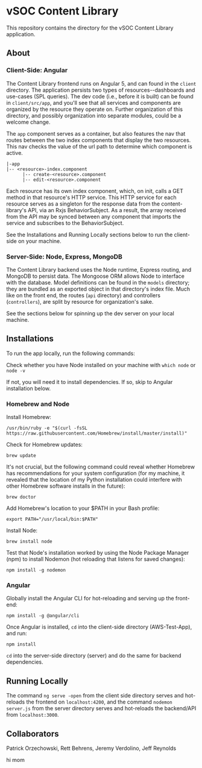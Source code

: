 # vSOC Content Library

This repository contains the directory for the vSOC Content Library application.

## About
### Client-Side: Angular
The Content Library frontend runs on Angular 5, and can found in the `client` directory. The application persists two types of resources--dashboards and use-cases (SPL queries). The dev code (i.e., before it is built) can be found in `client/src/app`, and you'll see that all services and components are organized by the resource they operate on. Further organization of this directory, and possibly organization into separate modules, could be a welcome change.

The `app` component serves as a container, but also features the nav that routes between the two index components that display the two resources. This nav checks the value of the url path to determine which component is active.

```
|-app
|-- <resource>-index.component
      |-- create-<resource>.component
      |-- edit-<resource>.component
```

Each resource has its own index component, which, on init, calls a GET method in that resource's HTTP service. This HTTP service for each resource serves as a singleton for the response data from the content-library's API, via an Rxjs BehaviorSubject. As a result, the array received from the API may be synced between any component that imports the service and subscribes to the BehaviorSubject.

See the Installations and Running Locally sections below to run the client-side on your machine.

### Server-Side: Node, Express, MongoDB
The Content Library backend uses the Node runtime, Express routing, and MongoDB to persist data. The Mongoose ORM allows Node to interface with the database. Model definitions can be found in the `models` directory; they are bundled as an exported object in that directory's index file. Much like on the front end, the routes (`api` directory) and controllers (`controllers`), are split by resource for organization's sake.

See the sections below for spinning up the dev server on your local machine.

## Installations
To run the app locally, run the following commands:

Check whether you have Node installed on your machine with `which node` or `node -v`

If not, you will need it to install dependencies. If so, skip to Angular installation below.

### Homebrew and Node
Install Homebrew:
```
/usr/bin/ruby -e "$(curl -fsSL https://raw.githubusercontent.com/Homebrew/install/master/install)"
```
Check for Homebrew updates:
```
brew update
```
It's not crucial, but the following command could reveal whether Homebrew has recommendations for your system configuration (for my machine, it revealed that the location of my Python installation could interfere with other Homebrew software installs in the future):
```
brew doctor
```
Add Homebrew's location to your $PATH in your Bash profile:
```
export PATH="/usr/local/bin:$PATH"
```
Install Node:
```
brew install node
```
Test that Node's installation worked by using the Node Package Manager (npm) to install Nodemon (hot reloading that listens for saved changes):
```
npm install -g nodemon
```
### Angular
Globally install the Angular CLI for hot-reloading and serving up the front-end:
```
npm install -g @angular/cli
```

Once Angular is installed, `cd` into the client-side directory (AWS-Test-App), and run:
```
npm install
```
`cd` into the server-side directory (server) and do the same for backend dependencies.

## Running Locally
The command `ng serve -open` from the client side directory serves and hot-reloads the frontend on `localhost:4200`, and the command `nodemon server.js` from the server directory serves and hot-reloads the backend/API from `localhost:3000`.

## Collaborators
Patrick Orzechowski, Rett Behrens, Jeremy Verdolino, Jeff Reynolds

hi mom
